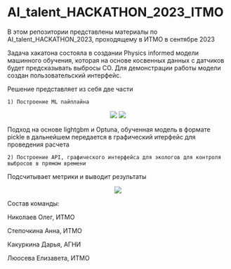 # AI_talent_HACKATHON_2023_ITMO
В этом репозитории представлены материалы по AI_talent_HACKATHON_2023, проходящему в ИТМО в сентябре 2023

Задача хакатона состояла в создании Physics informed модели машинного обучения, которая на основе косвенных данных с датчиков будет предсказывать выбросы CO. Для демонстрации работы модели создан пользовательский интерфейс.

Решение представляет из себя две части

```1) Построение ML пайплайна ``` 
<!-- #region -->
<p align="center">
<img  src="pictures/1.png">
  <img  src="pictures/2.png">
</p>

Подход на основе lightgbm и Optuna, обученная модель в формате pickle в дальнейшем передается в графический итерфейс для проведения расчета

```2) Построение API, графического интерфейса для экологов для контроля выбросов в прямом времени```

Подсчитывает метрики и выводит результаты

<!-- #region -->
<p align="center">
<img  src="pictures/Скриншот 09-09-2023 00.00.43.png">
</p>

Состав команды:

Николаев Олег, ИТМО

Степочкина Анна, ИТМО

Какуркина Дарья, АГНИ

Люосева Елизавета, ИТМО
